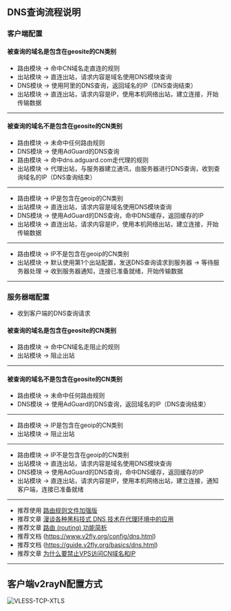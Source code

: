 ## DNS查询流程说明

### 客户端配置

#### 被查询的域名是包含在geosite的CN类别
- 路由模块 → 命中CN域名走直连的规则
- 出站模块 → 直连出站，请求内容是域名使用DNS模块查询
- DNS模块 → 使用阿里的DNS查询，返回域名的IP（DNS查询结束）
- 出站模块 → 直连出站，请求内容是IP，使用本机网络出站，建立连接，开始传输数据
---
#### 被查询的域名不是包含在geosite的CN类别
- 路由模块 → 未命中任何路由规则
- DNS模块 → 使用AdGuard的DNS查询
- 路由模块 → 命中dns.adguard.com走代理的规则
- 出站模块 → 代理出站，与服务器建立通讯，由服务器进行DNS查询，收到查询域名的IP（DNS查询结束）
---
- 路由模块 → IP是包含在geoip的CN类别
- 出站模块 → 直连出站，请求内容是域名使用DNS模块查询
- DNS模块 → 使用AdGuard的DNS查询，命中DNS缓存，返回缓存的IP
- 出站模块 → 直连出站，请求内容是IP，使用本机网络出站，建立连接，开始传输数据
---
- 路由模块 → IP不是包含在geoip的CN类别
- 出站模块 → 默认使用第1个出站配置，发送DNS查询请求到服务器 → 等待服务器处理 → 收到服务器通知，连接已准备就绪，开始传输数据
---
### 服务器端配置
- 收到客户端的DNS查询请求

#### 被查询的域名是包含在geosite的CN类别
- 路由模块 → 命中CN域名走阻止的规则
- 出站模块 → 阻止出站
---
#### 被查询的域名不是包含在geosite的CN类别
- 路由模块 → 未命中任何路由规则
- DNS模块 → 使用AdGuard的DNS查询，返回域名的IP（DNS查询结束）
---
- 路由模块 → IP是包含在geoip的CN类别
- 出站模块 → 阻止出站
---
- 路由模块 → IP不是包含在geoip的CN类别
- 出站模块 → 直连出站，请求内容是域名使用DNS模块查询
- DNS模块 → 使用AdGuard的DNS查询，命中DNS缓存，返回缓存的IP
- 出站模块 → 直连出站，请求内容是IP，使用本机网络出站，建立连接，通知客户端，连接已准备就绪
---
- 推荐使用 [路由规则文件加强版](https://github.com/Loyalsoldier/v2ray-rules-dat)
- 推荐文章 [漫谈各种黑科技式 DNS 技术在代理环境中的应用](https://tachyondevel.medium.com) 
- 推荐文章 [路由 (routing) 功能简析](https://xtls.github.io/Xray-docs-next/document/level-1/routing-lv1-part1.html)
- 推荐文档 (https://www.v2fly.org/config/dns.html)
- 推荐文档 (https://guide.v2fly.org/basics/dns.html)
- 推荐文章 [为什么要禁止VPS访问CN域名和IP](https://github.com/XTLS/Xray-core/discussions/593#discussioncomment-845165)
---
## 客户端v2rayN配置方式

![VLESS-TCP-XTLS](https://user-images.githubusercontent.com/88967758/132801053-cc8b3aee-5da8-45d5-9e23-115f3b766e52.jpg)
